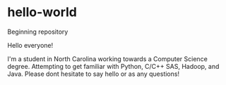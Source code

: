 # hello-world
Beginning repository

Hello everyone!

I'm a student in North Carolina working towards a Computer Science degree. Attempting to get familiar with Python, C/C++ SAS, Hadoop, and Java. 
Please dont hesitate to say hello or as any questions!
